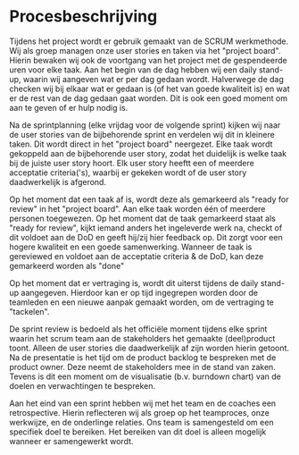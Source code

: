 # Procesbeschrijving

Tijdens het project wordt er gebruik gemaakt van de SCRUM werkmethode. Wij als groep managen onze user stories en taken via het "project board". Hierin bewaken wij ook de voortgang van het project met de gespendeerde uren voor elke taak. Aan het begin van de dag hebben wij een daily stand-up, waarin wij aangeven wat er per dag gedaan wordt. Halverwege de dag checken wij bij elkaar wat er gedaan is (of het van goede kwaliteit is) en wat er de rest van de dag gedaan gaat worden. Dit is ook een goed moment om aan te geven of er hulp nodig is. 

Na de sprintplanning (elke vrijdag voor de volgende sprint) kijken wij naar de user stories van de bijbehorende sprint en verdelen wij dit in kleinere taken. Dit wordt direct in het "project board" neergezet. Elke taak wordt gekoppeld aan de bijbehorende user story, zodat het duidelijk is welke taak bij de juiste user story hoort. Elk user story heeftt een of meerdere acceptatie criteria('s), waarbij er gekeken wordt of de user story daadwerkelijk is afgerond.

Op het moment dat een taak af is, wordt deze als gemarkeerd als "ready for review" in het "project board". Aan elke taak worden één of meerdere personen toegewezen. Op het moment dat de taak gemarkeerd staat als "ready for review", kijkt iemand anders het ingeleverde werk na, checkt of dit voldoet aan de DoD en geeft hij/zij hier feedback op. Dit zorgt voor een hogere kwaliteit en een goede samenwerking. Wanneer de taak is gereviewed en voldoet aan de acceptatie criteria & de DoD, kan deze gemarkeerd worden als "done"
 
Op het moment dat er vertraging is, wordt dit uiterst tijdens de daily stand-up aangegeven. Hierdoor kan er op tijd ingegrepen worden door de teamleden en een nieuwe aanpak gemaakt worden, om de vertraging te "tackelen".

De sprint review is bedoeld als het officiële moment tijdens elke sprint waarin het scrum team aan de stakeholders het gemaakte (deel)product toont. Alleen de user stories die daadwerkelijk af zijn worden hierin getoont. Na de presentatie is het tijd om de product backlog te bespreken met de product owner. Deze neemt de stakeholders mee in de stand van zaken. Tevens is dit een moment om de visualisatie (b.v. burndown chart) van de doelen en verwachtingen te bespreken.

Aan het eind van een sprint hebben wij met het team en de coaches een retrospective. Hierin reflecteren wij als groep op het teamproces, onze werkwijze, en de onderlinge relaties. Ons team is samengesteld om een specifiek doel te bereiken. Het bereiken van dit doel is alleen mogelijk wanneer er samengewerkt wordt.
